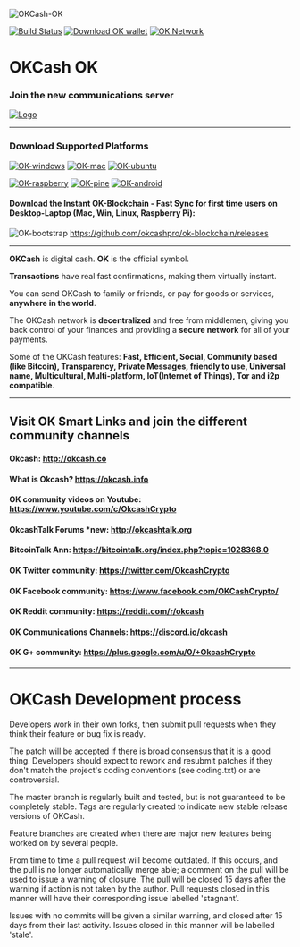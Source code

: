 ![OKCash-OK](http://i.imgur.com/rpzMWd6.png)

[![Build Status](https://travis-ci.org/okcashpro/okcash.svg?branch=master)](https://travis-ci.org/okcashpro/okcash) [![Download OK wallet](https://img.shields.io/badge/downloads-latest%20client-blue.svg)](https://github.com/okcashpro/okcash/releases/latest) [![OK Network](https://img.shields.io/badge/network%20status-stable-brightgreen.svg)](http://explorer.okcash.co) 
# OKCash OK

### Join the new communications server
<a href="https://discord.io/okcash">
    <img alt="Logo" src="https://discordapp.com/api/guilds/213747404745211904/widget.png?style=banner2">
  </a>

-------------------

### Download Supported Platforms

[![OK-windows](http://i.imgur.com/kJIvcip.png)](https://okcash.info/#jf_download) [![OK-mac](http://i.imgur.com/eW5Hlpc.png)](https://okcash.info/#jf_download) [![OK-ubuntu](http://imgur.com/orQ2ta4.png)](https://okcash.info/#jf_download) 

[![OK-raspberry](http://imgur.com/UJNvyax.png)](https://okcash.info/#jf_download)  [![OK-pine](http://imgur.com/bUpbcNL.png)](https://okcash.info/#jf_download) [![OK-android](http://i.imgur.com/Tx4q5Dc.png)](https://okcash.info/#jf_download)

#### Download the Instant OK-Blockchain - Fast Sync for first time users on Desktop-Laptop (Mac, Win, Linux, Raspberry Pi): 
![OK-bootstrap](http://i.imgur.com/edwu0MM.png) https://github.com/okcashpro/ok-blockchain/releases

--------------------

**OKCash** is digital cash. **OK** is the official symbol. 

**Transactions** have real fast confirmations, making them virtually instant. 

You can send OKCash to family or friends, or pay for goods or services, **anywhere in the world**.

The OKCash network is **decentralized** and free from middlemen, giving you back control of your finances and providing a **secure network** for all of your payments. 

Some of the OKCash features: **Fast, Efficient, Social, Community based (like Bitcoin), Transparency, Private Messages, friendly to use, Universal name, Multicultural, Multi-platform, IoT(Internet of Things), Tor and i2p compatible**.

--------------------

## Visit OK Smart Links and join the different community channels

#### Okcash:  http://okcash.co

#### What is Okcash?  https://okcash.info

#### OK community videos on Youtube: https://www.youtube.com/c/OkcashCrypto

#### OkcashTalk Forums *new:  http://okcashtalk.org

#### BitcoinTalk Ann: https://bitcointalk.org/index.php?topic=1028368.0

#### OK Twitter community: https://twitter.com/OkcashCrypto

#### OK Facebook community: https://www.facebook.com/OKCashCrypto/

#### OK Reddit community: https://reddit.com/r/okcash

#### OK Communications Channels: https://discord.io/okcash

#### OK G+ community: https://plus.google.com/u/0/+OkcashCrypto

-------------------

# OKCash Development process

Developers work in their own forks, then submit pull requests when
they think their feature or bug fix is ready.

The patch will be accepted if there is broad consensus that it is a
good thing.  Developers should expect to rework and resubmit patches
if they don't match the project's coding conventions (see coding.txt)
or are controversial.

The master branch is regularly built and tested, but is not guaranteed
to be completely stable. Tags are regularly created to indicate new
stable release versions of OKCash.

Feature branches are created when there are major new features being
worked on by several people.

From time to time a pull request will become outdated. If this occurs, and
the pull is no longer automatically merge able; a comment on the pull will
be used to issue a warning of closure. The pull will be closed 15 days
after the warning if action is not taken by the author. Pull requests closed
in this manner will have their corresponding issue labelled 'stagnant'.

Issues with no commits will be given a similar warning, and closed after
15 days from their last activity. Issues closed in this manner will be 
labelled 'stale'.


